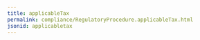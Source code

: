 ```yaml
---
title: applicableTax
permalink: compliance/RegulatoryProcedure.applicableTax.html
jsonid: applicabletax
---
```

